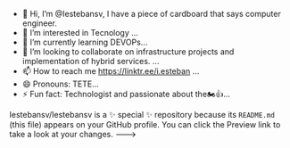 - 👋 Hi, I’m @Iestebansv, I have a piece of cardboard that says computer engineer.
- 👀 I’m interested in Tecnology ...
- 🌱 I’m currently learning DEVOPs...
- 💞️ I’m looking to collaborate on infrastructure projects and implementation of hybrid services. ...
- 📫 How to reach me https://linktr.ee/i.esteban ...
- 😄 Pronouns: TETE...
- ⚡ Fun fact: Technologist and passionate about the🏍👍...

<!---# 💫 About Me:
¡Hola! Soy I. Esteban Sanchez, un apasionado informático radicado en Santo Domingo Este. Con una sólida experiencia en el sector tecnológico, he perfeccionado habilidades que me han convertido en un experto en identificar y resolver errores tanto lógicos como físicos en entornos de tecnologías de la información.<br><br>Mi principal objetivo es garantizar que los usuarios disfruten de un desempeño óptimo en las aplicaciones y equipos que utilizan diariamente. Para lograrlo, no solo me dedico a solucionar problemas, sino que también me enfoco en generar nuevas mejoras que optimicen el rendimiento y hagan las tareas más eficientes.<br><br>Mi trayectoria en el campo tecnológico me ha permitido cultivar una mentalidad analítica y creativa, capaz de abordar desafíos complejos con soluciones innovadoras. Me apasiona explorar nuevas tecnologías y tendencias emergentes para estar siempre un paso adelante y ofrecer las mejores soluciones a los problemas tecnológicos.<br><br>Estoy en constante búsqueda de oportunidades que me permitan seguir creciendo profesionalmente y contribuir al éxito de proyectos ambiciosos. Si estás buscando un profesional comprometido, proactivo y orientado a resultados, ¡no dudes en contactarme! Estoy emocionado por explorar nuevas oportunidades y aportar mi experiencia y conocimientos a tu equipo.


## 🌐 Socials:
[![LinkedIn](https://img.shields.io/badge/LinkedIn-%230077B5.svg?logo=linkedin&logoColor=white)](https://linkedin.com/in/linkedin.com/in/inocencio-esteban-sánchez-vasquez-a033b2156) [![X](https://img.shields.io/badge/X-black.svg?logo=X&logoColor=white)](https://x.com/Iestebansv) 

# 💻 Tech Stack:
![HTML5](https://img.shields.io/badge/html5-%23E34F26.svg?style=plastic&logo=html5&logoColor=white) ![Python](https://img.shields.io/badge/python-3670A0?style=plastic&logo=python&logoColor=ffdd54) ![Shell Script](https://img.shields.io/badge/shell_script-%23121011.svg?style=plastic&logo=gnu-bash&logoColor=white) ![Windows Terminal](https://img.shields.io/badge/Windows%20Terminal-%234D4D4D.svg?style=plastic&logo=windows-terminal&logoColor=white) ![Azure](https://img.shields.io/badge/azure-%230072C6.svg?style=plastic&logo=microsoftazure&logoColor=white) ![Firebase](https://img.shields.io/badge/firebase-%23039BE5.svg?style=plastic&logo=firebase) ![Netlify](https://img.shields.io/badge/netlify-%23000000.svg?style=plastic&logo=netlify&logoColor=#00C7B7) ![Cloudflare](https://img.shields.io/badge/Cloudflare-F38020?style=plastic&logo=Cloudflare&logoColor=white) ![Anaconda](https://img.shields.io/badge/Anaconda-%2344A833.svg?style=plastic&logo=anaconda&logoColor=white) ![Bootstrap](https://img.shields.io/badge/bootstrap-%238511FA.svg?style=plastic&logo=bootstrap&logoColor=white) ![FastAPI](https://img.shields.io/badge/FastAPI-005571?style=plastic&logo=fastapi) ![Nginx](https://img.shields.io/badge/nginx-%23009639.svg?style=plastic&logo=nginx&logoColor=white) ![Apache](https://img.shields.io/badge/apache-%23D42029.svg?style=plastic&logo=apache&logoColor=white) ![Firebase](https://img.shields.io/badge/Firebase-039BE5?style=plastic&logo=Firebase&logoColor=white) ![MySQL](https://img.shields.io/badge/mysql-%2300000f.svg?style=plastic&logo=mysql&logoColor=white) ![MicrosoftSQLServer](https://img.shields.io/badge/Microsoft%20SQL%20Server-CC2927?style=plastic&logo=microsoft%20sql%20server&logoColor=white) ![SQLite](https://img.shields.io/badge/sqlite-%2307405e.svg?style=plastic&logo=sqlite&logoColor=white) ![Figma](https://img.shields.io/badge/figma-%23F24E1E.svg?style=plastic&logo=figma&logoColor=white) ![ANSIBLE](https://img.shields.io/badge/ansible-%231A1918.svg?style=plastic&logo=ansible&logoColor=white) ![Docker](https://img.shields.io/badge/docker-%230db7ed.svg?style=plastic&logo=docker&logoColor=white) ![Home Assistant](https://img.shields.io/badge/home%20assistant-%2341BDF5.svg?style=plastic&logo=home-assistant&logoColor=white) ![Jellyfin](https://img.shields.io/badge/jellyfin-%23000B25.svg?style=plastic&logo=Jellyfin&logoColor=00A4DC) ![Plex](https://img.shields.io/badge/plex-%23E5A00D.svg?style=plastic&logo=plex&logoColor=white) ![Pi-Hole](https://img.shields.io/badge/pihole-%2396060C.svg?style=plastic&logo=pi-hole&logoColor=white) ![Notion](https://img.shields.io/badge/Notion-%23000000.svg?style=plastic&logo=notion&logoColor=white) ![Raspberry Pi](https://img.shields.io/badge/-RaspberryPi-C51A4A?style=plastic&logo=Raspberry-Pi) ![Wireguard](https://img.shields.io/badge/wireguard-%2388171A.svg?style=plastic&logo=wireguard&logoColor=white)
# 📊 GitHub Stats:
![](https://github-readme-stats.vercel.app/api?username=Iestebansv&theme=react&hide_border=false&include_all_commits=false&count_private=false)<br/>
![](https://github-readme-streak-stats.herokuapp.com/?user=Iestebansv&theme=react&hide_border=false)<br/>
![](https://github-readme-stats.vercel.app/api/top-langs/?username=Iestebansv&theme=react&hide_border=false&include_all_commits=false&count_private=false&layout=compact)

### ✍️ Random Dev Quote
![](https://quotes-github-readme.vercel.app/api?type=horizontal&theme=radical)

### 🔝 Top Contributed Repo
![](https://github-contributor-stats.vercel.app/api?username=Iestebansv&limit=5&theme=dark&combine_all_yearly_contributions=true)

### 😂 Random Dev Meme
<img src='https://randommeme-five.vercel.app/' style="height: 400px;"/>

---
[![](https://visitcount.itsvg.in/api?id=Iestebansv&icon=0&color=0)](https://visitcount.itsvg.in)

<!-- Proudly created with GPRM ( https://gprm.itsvg.in ) -->
Iestebansv/Iestebansv is a ✨ special ✨ repository because its `README.md` (this file) appears on your GitHub profile.
You can click the Preview link to take a look at your changes.
--->
